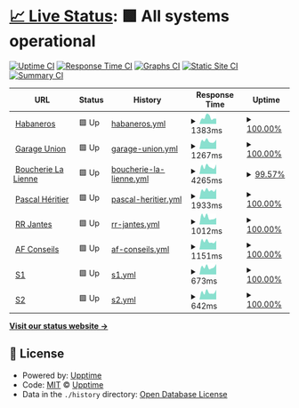 # [📈 Live Status](https://jessica-habaneros.github.io/uptime/): <!--live status--> **🟩 All systems operational**

[![Uptime CI](https://github.com/jessica-habaneros/uptime/workflows/Uptime%20CI/badge.svg)](https://github.com/jessica-habaneros/uptime/actions?query=workflow%3A%22Uptime+CI%22)
[![Response Time CI](https://github.com/jessica-habaneros/uptime/workflows/Response%20Time%20CI/badge.svg)](https://github.com/jessica-habaneros/uptime/actions?query=workflow%3A%22Response+Time+CI%22)
[![Graphs CI](https://github.com/jessica-habaneros/uptime/workflows/Graphs%20CI/badge.svg)](https://github.com/jessica-habaneros/uptime/actions?query=workflow%3A%22Graphs+CI%22)
[![Static Site CI](https://github.com/jessica-habaneros/uptime/workflows/Static%20Site%20CI/badge.svg)](https://github.com/jessica-habaneros/uptime/actions?query=workflow%3A%22Static+Site+CI%22)
[![Summary CI](https://github.com/jessica-habaneros/uptime/workflows/Summary%20CI/badge.svg)](https://github.com/jessica-habaneros/uptime/actions?query=workflow%3A%22Summary+CI%22)

<!--start: status pages-->
<!-- This summary is generated by Upptime (https://github.com/upptime/upptime) -->
<!-- Do not edit this manually, your changes will be overwritten -->
<!-- prettier-ignore -->
| URL | Status | History | Response Time | Uptime |
| --- | ------ | ------- | ------------- | ------ |
| <img alt="" src="https://icons.duckduckgo.com/ip3/habaneros.ch.ico" height="13"> [Habaneros](https://habaneros.ch) | 🟩 Up | [habaneros.yml](https://github.com/jessica-habaneros/uptime/commits/HEAD/history/habaneros.yml) | <details><summary><img alt="Response time graph" src="./graphs/habaneros/response-time-week.png" height="20"> 1383ms</summary><br><a href="https://jessica-habaneros.github.io/uptime/history/habaneros"><img alt="Response time 1206" src="https://img.shields.io/endpoint?url=https%3A%2F%2Fraw.githubusercontent.com%2Fjessica-habaneros%2Fuptime%2FHEAD%2Fapi%2Fhabaneros%2Fresponse-time.json"></a><br><a href="https://jessica-habaneros.github.io/uptime/history/habaneros"><img alt="24-hour response time 1130" src="https://img.shields.io/endpoint?url=https%3A%2F%2Fraw.githubusercontent.com%2Fjessica-habaneros%2Fuptime%2FHEAD%2Fapi%2Fhabaneros%2Fresponse-time-day.json"></a><br><a href="https://jessica-habaneros.github.io/uptime/history/habaneros"><img alt="7-day response time 1383" src="https://img.shields.io/endpoint?url=https%3A%2F%2Fraw.githubusercontent.com%2Fjessica-habaneros%2Fuptime%2FHEAD%2Fapi%2Fhabaneros%2Fresponse-time-week.json"></a><br><a href="https://jessica-habaneros.github.io/uptime/history/habaneros"><img alt="30-day response time 1224" src="https://img.shields.io/endpoint?url=https%3A%2F%2Fraw.githubusercontent.com%2Fjessica-habaneros%2Fuptime%2FHEAD%2Fapi%2Fhabaneros%2Fresponse-time-month.json"></a><br><a href="https://jessica-habaneros.github.io/uptime/history/habaneros"><img alt="1-year response time 1206" src="https://img.shields.io/endpoint?url=https%3A%2F%2Fraw.githubusercontent.com%2Fjessica-habaneros%2Fuptime%2FHEAD%2Fapi%2Fhabaneros%2Fresponse-time-year.json"></a></details> | <details><summary><a href="https://jessica-habaneros.github.io/uptime/history/habaneros">100.00%</a></summary><a href="https://jessica-habaneros.github.io/uptime/history/habaneros"><img alt="All-time uptime 100.00%" src="https://img.shields.io/endpoint?url=https%3A%2F%2Fraw.githubusercontent.com%2Fjessica-habaneros%2Fuptime%2FHEAD%2Fapi%2Fhabaneros%2Fuptime.json"></a><br><a href="https://jessica-habaneros.github.io/uptime/history/habaneros"><img alt="24-hour uptime 100.00%" src="https://img.shields.io/endpoint?url=https%3A%2F%2Fraw.githubusercontent.com%2Fjessica-habaneros%2Fuptime%2FHEAD%2Fapi%2Fhabaneros%2Fuptime-day.json"></a><br><a href="https://jessica-habaneros.github.io/uptime/history/habaneros"><img alt="7-day uptime 100.00%" src="https://img.shields.io/endpoint?url=https%3A%2F%2Fraw.githubusercontent.com%2Fjessica-habaneros%2Fuptime%2FHEAD%2Fapi%2Fhabaneros%2Fuptime-week.json"></a><br><a href="https://jessica-habaneros.github.io/uptime/history/habaneros"><img alt="30-day uptime 100.00%" src="https://img.shields.io/endpoint?url=https%3A%2F%2Fraw.githubusercontent.com%2Fjessica-habaneros%2Fuptime%2FHEAD%2Fapi%2Fhabaneros%2Fuptime-month.json"></a><br><a href="https://jessica-habaneros.github.io/uptime/history/habaneros"><img alt="1-year uptime 100.00%" src="https://img.shields.io/endpoint?url=https%3A%2F%2Fraw.githubusercontent.com%2Fjessica-habaneros%2Fuptime%2FHEAD%2Fapi%2Fhabaneros%2Fuptime-year.json"></a></details>
| <img alt="" src="https://icons.duckduckgo.com/ip3/garageunion.ch.ico" height="13"> [Garage Union](https://garageunion.ch) | 🟩 Up | [garage-union.yml](https://github.com/jessica-habaneros/uptime/commits/HEAD/history/garage-union.yml) | <details><summary><img alt="Response time graph" src="./graphs/garage-union/response-time-week.png" height="20"> 1267ms</summary><br><a href="https://jessica-habaneros.github.io/uptime/history/garage-union"><img alt="Response time 1700" src="https://img.shields.io/endpoint?url=https%3A%2F%2Fraw.githubusercontent.com%2Fjessica-habaneros%2Fuptime%2FHEAD%2Fapi%2Fgarage-union%2Fresponse-time.json"></a><br><a href="https://jessica-habaneros.github.io/uptime/history/garage-union"><img alt="24-hour response time 1466" src="https://img.shields.io/endpoint?url=https%3A%2F%2Fraw.githubusercontent.com%2Fjessica-habaneros%2Fuptime%2FHEAD%2Fapi%2Fgarage-union%2Fresponse-time-day.json"></a><br><a href="https://jessica-habaneros.github.io/uptime/history/garage-union"><img alt="7-day response time 1267" src="https://img.shields.io/endpoint?url=https%3A%2F%2Fraw.githubusercontent.com%2Fjessica-habaneros%2Fuptime%2FHEAD%2Fapi%2Fgarage-union%2Fresponse-time-week.json"></a><br><a href="https://jessica-habaneros.github.io/uptime/history/garage-union"><img alt="30-day response time 1277" src="https://img.shields.io/endpoint?url=https%3A%2F%2Fraw.githubusercontent.com%2Fjessica-habaneros%2Fuptime%2FHEAD%2Fapi%2Fgarage-union%2Fresponse-time-month.json"></a><br><a href="https://jessica-habaneros.github.io/uptime/history/garage-union"><img alt="1-year response time 1700" src="https://img.shields.io/endpoint?url=https%3A%2F%2Fraw.githubusercontent.com%2Fjessica-habaneros%2Fuptime%2FHEAD%2Fapi%2Fgarage-union%2Fresponse-time-year.json"></a></details> | <details><summary><a href="https://jessica-habaneros.github.io/uptime/history/garage-union">100.00%</a></summary><a href="https://jessica-habaneros.github.io/uptime/history/garage-union"><img alt="All-time uptime 99.98%" src="https://img.shields.io/endpoint?url=https%3A%2F%2Fraw.githubusercontent.com%2Fjessica-habaneros%2Fuptime%2FHEAD%2Fapi%2Fgarage-union%2Fuptime.json"></a><br><a href="https://jessica-habaneros.github.io/uptime/history/garage-union"><img alt="24-hour uptime 100.00%" src="https://img.shields.io/endpoint?url=https%3A%2F%2Fraw.githubusercontent.com%2Fjessica-habaneros%2Fuptime%2FHEAD%2Fapi%2Fgarage-union%2Fuptime-day.json"></a><br><a href="https://jessica-habaneros.github.io/uptime/history/garage-union"><img alt="7-day uptime 100.00%" src="https://img.shields.io/endpoint?url=https%3A%2F%2Fraw.githubusercontent.com%2Fjessica-habaneros%2Fuptime%2FHEAD%2Fapi%2Fgarage-union%2Fuptime-week.json"></a><br><a href="https://jessica-habaneros.github.io/uptime/history/garage-union"><img alt="30-day uptime 100.00%" src="https://img.shields.io/endpoint?url=https%3A%2F%2Fraw.githubusercontent.com%2Fjessica-habaneros%2Fuptime%2FHEAD%2Fapi%2Fgarage-union%2Fuptime-month.json"></a><br><a href="https://jessica-habaneros.github.io/uptime/history/garage-union"><img alt="1-year uptime 99.98%" src="https://img.shields.io/endpoint?url=https%3A%2F%2Fraw.githubusercontent.com%2Fjessica-habaneros%2Fuptime%2FHEAD%2Fapi%2Fgarage-union%2Fuptime-year.json"></a></details>
| <img alt="" src="https://icons.duckduckgo.com/ip3/boucherielalienne.ch.ico" height="13"> [Boucherie La Lienne](https://boucherielalienne.ch) | 🟩 Up | [boucherie-la-lienne.yml](https://github.com/jessica-habaneros/uptime/commits/HEAD/history/boucherie-la-lienne.yml) | <details><summary><img alt="Response time graph" src="./graphs/boucherie-la-lienne/response-time-week.png" height="20"> 4265ms</summary><br><a href="https://jessica-habaneros.github.io/uptime/history/boucherie-la-lienne"><img alt="Response time 1621" src="https://img.shields.io/endpoint?url=https%3A%2F%2Fraw.githubusercontent.com%2Fjessica-habaneros%2Fuptime%2FHEAD%2Fapi%2Fboucherie-la-lienne%2Fresponse-time.json"></a><br><a href="https://jessica-habaneros.github.io/uptime/history/boucherie-la-lienne"><img alt="24-hour response time 8048" src="https://img.shields.io/endpoint?url=https%3A%2F%2Fraw.githubusercontent.com%2Fjessica-habaneros%2Fuptime%2FHEAD%2Fapi%2Fboucherie-la-lienne%2Fresponse-time-day.json"></a><br><a href="https://jessica-habaneros.github.io/uptime/history/boucherie-la-lienne"><img alt="7-day response time 4265" src="https://img.shields.io/endpoint?url=https%3A%2F%2Fraw.githubusercontent.com%2Fjessica-habaneros%2Fuptime%2FHEAD%2Fapi%2Fboucherie-la-lienne%2Fresponse-time-week.json"></a><br><a href="https://jessica-habaneros.github.io/uptime/history/boucherie-la-lienne"><img alt="30-day response time 2195" src="https://img.shields.io/endpoint?url=https%3A%2F%2Fraw.githubusercontent.com%2Fjessica-habaneros%2Fuptime%2FHEAD%2Fapi%2Fboucherie-la-lienne%2Fresponse-time-month.json"></a><br><a href="https://jessica-habaneros.github.io/uptime/history/boucherie-la-lienne"><img alt="1-year response time 1621" src="https://img.shields.io/endpoint?url=https%3A%2F%2Fraw.githubusercontent.com%2Fjessica-habaneros%2Fuptime%2FHEAD%2Fapi%2Fboucherie-la-lienne%2Fresponse-time-year.json"></a></details> | <details><summary><a href="https://jessica-habaneros.github.io/uptime/history/boucherie-la-lienne">99.57%</a></summary><a href="https://jessica-habaneros.github.io/uptime/history/boucherie-la-lienne"><img alt="All-time uptime 99.98%" src="https://img.shields.io/endpoint?url=https%3A%2F%2Fraw.githubusercontent.com%2Fjessica-habaneros%2Fuptime%2FHEAD%2Fapi%2Fboucherie-la-lienne%2Fuptime.json"></a><br><a href="https://jessica-habaneros.github.io/uptime/history/boucherie-la-lienne"><img alt="24-hour uptime 97.01%" src="https://img.shields.io/endpoint?url=https%3A%2F%2Fraw.githubusercontent.com%2Fjessica-habaneros%2Fuptime%2FHEAD%2Fapi%2Fboucherie-la-lienne%2Fuptime-day.json"></a><br><a href="https://jessica-habaneros.github.io/uptime/history/boucherie-la-lienne"><img alt="7-day uptime 99.57%" src="https://img.shields.io/endpoint?url=https%3A%2F%2Fraw.githubusercontent.com%2Fjessica-habaneros%2Fuptime%2FHEAD%2Fapi%2Fboucherie-la-lienne%2Fuptime-week.json"></a><br><a href="https://jessica-habaneros.github.io/uptime/history/boucherie-la-lienne"><img alt="30-day uptime 99.90%" src="https://img.shields.io/endpoint?url=https%3A%2F%2Fraw.githubusercontent.com%2Fjessica-habaneros%2Fuptime%2FHEAD%2Fapi%2Fboucherie-la-lienne%2Fuptime-month.json"></a><br><a href="https://jessica-habaneros.github.io/uptime/history/boucherie-la-lienne"><img alt="1-year uptime 99.98%" src="https://img.shields.io/endpoint?url=https%3A%2F%2Fraw.githubusercontent.com%2Fjessica-habaneros%2Fuptime%2FHEAD%2Fapi%2Fboucherie-la-lienne%2Fuptime-year.json"></a></details>
| <img alt="" src="https://icons.duckduckgo.com/ip3/pascal-heritier.ch.ico" height="13"> [Pascal Héritier](https://pascal-heritier.ch) | 🟩 Up | [pascal-heritier.yml](https://github.com/jessica-habaneros/uptime/commits/HEAD/history/pascal-heritier.yml) | <details><summary><img alt="Response time graph" src="./graphs/pascal-heritier/response-time-week.png" height="20"> 1933ms</summary><br><a href="https://jessica-habaneros.github.io/uptime/history/pascal-heritier"><img alt="Response time 1838" src="https://img.shields.io/endpoint?url=https%3A%2F%2Fraw.githubusercontent.com%2Fjessica-habaneros%2Fuptime%2FHEAD%2Fapi%2Fpascal-heritier%2Fresponse-time.json"></a><br><a href="https://jessica-habaneros.github.io/uptime/history/pascal-heritier"><img alt="24-hour response time 2220" src="https://img.shields.io/endpoint?url=https%3A%2F%2Fraw.githubusercontent.com%2Fjessica-habaneros%2Fuptime%2FHEAD%2Fapi%2Fpascal-heritier%2Fresponse-time-day.json"></a><br><a href="https://jessica-habaneros.github.io/uptime/history/pascal-heritier"><img alt="7-day response time 1933" src="https://img.shields.io/endpoint?url=https%3A%2F%2Fraw.githubusercontent.com%2Fjessica-habaneros%2Fuptime%2FHEAD%2Fapi%2Fpascal-heritier%2Fresponse-time-week.json"></a><br><a href="https://jessica-habaneros.github.io/uptime/history/pascal-heritier"><img alt="30-day response time 1905" src="https://img.shields.io/endpoint?url=https%3A%2F%2Fraw.githubusercontent.com%2Fjessica-habaneros%2Fuptime%2FHEAD%2Fapi%2Fpascal-heritier%2Fresponse-time-month.json"></a><br><a href="https://jessica-habaneros.github.io/uptime/history/pascal-heritier"><img alt="1-year response time 1838" src="https://img.shields.io/endpoint?url=https%3A%2F%2Fraw.githubusercontent.com%2Fjessica-habaneros%2Fuptime%2FHEAD%2Fapi%2Fpascal-heritier%2Fresponse-time-year.json"></a></details> | <details><summary><a href="https://jessica-habaneros.github.io/uptime/history/pascal-heritier">100.00%</a></summary><a href="https://jessica-habaneros.github.io/uptime/history/pascal-heritier"><img alt="All-time uptime 100.00%" src="https://img.shields.io/endpoint?url=https%3A%2F%2Fraw.githubusercontent.com%2Fjessica-habaneros%2Fuptime%2FHEAD%2Fapi%2Fpascal-heritier%2Fuptime.json"></a><br><a href="https://jessica-habaneros.github.io/uptime/history/pascal-heritier"><img alt="24-hour uptime 100.00%" src="https://img.shields.io/endpoint?url=https%3A%2F%2Fraw.githubusercontent.com%2Fjessica-habaneros%2Fuptime%2FHEAD%2Fapi%2Fpascal-heritier%2Fuptime-day.json"></a><br><a href="https://jessica-habaneros.github.io/uptime/history/pascal-heritier"><img alt="7-day uptime 100.00%" src="https://img.shields.io/endpoint?url=https%3A%2F%2Fraw.githubusercontent.com%2Fjessica-habaneros%2Fuptime%2FHEAD%2Fapi%2Fpascal-heritier%2Fuptime-week.json"></a><br><a href="https://jessica-habaneros.github.io/uptime/history/pascal-heritier"><img alt="30-day uptime 100.00%" src="https://img.shields.io/endpoint?url=https%3A%2F%2Fraw.githubusercontent.com%2Fjessica-habaneros%2Fuptime%2FHEAD%2Fapi%2Fpascal-heritier%2Fuptime-month.json"></a><br><a href="https://jessica-habaneros.github.io/uptime/history/pascal-heritier"><img alt="1-year uptime 100.00%" src="https://img.shields.io/endpoint?url=https%3A%2F%2Fraw.githubusercontent.com%2Fjessica-habaneros%2Fuptime%2FHEAD%2Fapi%2Fpascal-heritier%2Fuptime-year.json"></a></details>
| <img alt="" src="https://icons.duckduckgo.com/ip3/rrjantes.ch.ico" height="13"> [RR Jantes](https://rrjantes.ch) | 🟩 Up | [rr-jantes.yml](https://github.com/jessica-habaneros/uptime/commits/HEAD/history/rr-jantes.yml) | <details><summary><img alt="Response time graph" src="./graphs/rr-jantes/response-time-week.png" height="20"> 1012ms</summary><br><a href="https://jessica-habaneros.github.io/uptime/history/rr-jantes"><img alt="Response time 1583" src="https://img.shields.io/endpoint?url=https%3A%2F%2Fraw.githubusercontent.com%2Fjessica-habaneros%2Fuptime%2FHEAD%2Fapi%2Frr-jantes%2Fresponse-time.json"></a><br><a href="https://jessica-habaneros.github.io/uptime/history/rr-jantes"><img alt="24-hour response time 938" src="https://img.shields.io/endpoint?url=https%3A%2F%2Fraw.githubusercontent.com%2Fjessica-habaneros%2Fuptime%2FHEAD%2Fapi%2Frr-jantes%2Fresponse-time-day.json"></a><br><a href="https://jessica-habaneros.github.io/uptime/history/rr-jantes"><img alt="7-day response time 1012" src="https://img.shields.io/endpoint?url=https%3A%2F%2Fraw.githubusercontent.com%2Fjessica-habaneros%2Fuptime%2FHEAD%2Fapi%2Frr-jantes%2Fresponse-time-week.json"></a><br><a href="https://jessica-habaneros.github.io/uptime/history/rr-jantes"><img alt="30-day response time 1081" src="https://img.shields.io/endpoint?url=https%3A%2F%2Fraw.githubusercontent.com%2Fjessica-habaneros%2Fuptime%2FHEAD%2Fapi%2Frr-jantes%2Fresponse-time-month.json"></a><br><a href="https://jessica-habaneros.github.io/uptime/history/rr-jantes"><img alt="1-year response time 1583" src="https://img.shields.io/endpoint?url=https%3A%2F%2Fraw.githubusercontent.com%2Fjessica-habaneros%2Fuptime%2FHEAD%2Fapi%2Frr-jantes%2Fresponse-time-year.json"></a></details> | <details><summary><a href="https://jessica-habaneros.github.io/uptime/history/rr-jantes">100.00%</a></summary><a href="https://jessica-habaneros.github.io/uptime/history/rr-jantes"><img alt="All-time uptime 100.00%" src="https://img.shields.io/endpoint?url=https%3A%2F%2Fraw.githubusercontent.com%2Fjessica-habaneros%2Fuptime%2FHEAD%2Fapi%2Frr-jantes%2Fuptime.json"></a><br><a href="https://jessica-habaneros.github.io/uptime/history/rr-jantes"><img alt="24-hour uptime 100.00%" src="https://img.shields.io/endpoint?url=https%3A%2F%2Fraw.githubusercontent.com%2Fjessica-habaneros%2Fuptime%2FHEAD%2Fapi%2Frr-jantes%2Fuptime-day.json"></a><br><a href="https://jessica-habaneros.github.io/uptime/history/rr-jantes"><img alt="7-day uptime 100.00%" src="https://img.shields.io/endpoint?url=https%3A%2F%2Fraw.githubusercontent.com%2Fjessica-habaneros%2Fuptime%2FHEAD%2Fapi%2Frr-jantes%2Fuptime-week.json"></a><br><a href="https://jessica-habaneros.github.io/uptime/history/rr-jantes"><img alt="30-day uptime 100.00%" src="https://img.shields.io/endpoint?url=https%3A%2F%2Fraw.githubusercontent.com%2Fjessica-habaneros%2Fuptime%2FHEAD%2Fapi%2Frr-jantes%2Fuptime-month.json"></a><br><a href="https://jessica-habaneros.github.io/uptime/history/rr-jantes"><img alt="1-year uptime 100.00%" src="https://img.shields.io/endpoint?url=https%3A%2F%2Fraw.githubusercontent.com%2Fjessica-habaneros%2Fuptime%2FHEAD%2Fapi%2Frr-jantes%2Fuptime-year.json"></a></details>
| <img alt="" src="https://icons.duckduckgo.com/ip3/afconseils.ch.ico" height="13"> [AF Conseils](https://afconseils.ch) | 🟩 Up | [af-conseils.yml](https://github.com/jessica-habaneros/uptime/commits/HEAD/history/af-conseils.yml) | <details><summary><img alt="Response time graph" src="./graphs/af-conseils/response-time-week.png" height="20"> 1151ms</summary><br><a href="https://jessica-habaneros.github.io/uptime/history/af-conseils"><img alt="Response time 1285" src="https://img.shields.io/endpoint?url=https%3A%2F%2Fraw.githubusercontent.com%2Fjessica-habaneros%2Fuptime%2FHEAD%2Fapi%2Faf-conseils%2Fresponse-time.json"></a><br><a href="https://jessica-habaneros.github.io/uptime/history/af-conseils"><img alt="24-hour response time 1265" src="https://img.shields.io/endpoint?url=https%3A%2F%2Fraw.githubusercontent.com%2Fjessica-habaneros%2Fuptime%2FHEAD%2Fapi%2Faf-conseils%2Fresponse-time-day.json"></a><br><a href="https://jessica-habaneros.github.io/uptime/history/af-conseils"><img alt="7-day response time 1151" src="https://img.shields.io/endpoint?url=https%3A%2F%2Fraw.githubusercontent.com%2Fjessica-habaneros%2Fuptime%2FHEAD%2Fapi%2Faf-conseils%2Fresponse-time-week.json"></a><br><a href="https://jessica-habaneros.github.io/uptime/history/af-conseils"><img alt="30-day response time 1143" src="https://img.shields.io/endpoint?url=https%3A%2F%2Fraw.githubusercontent.com%2Fjessica-habaneros%2Fuptime%2FHEAD%2Fapi%2Faf-conseils%2Fresponse-time-month.json"></a><br><a href="https://jessica-habaneros.github.io/uptime/history/af-conseils"><img alt="1-year response time 1285" src="https://img.shields.io/endpoint?url=https%3A%2F%2Fraw.githubusercontent.com%2Fjessica-habaneros%2Fuptime%2FHEAD%2Fapi%2Faf-conseils%2Fresponse-time-year.json"></a></details> | <details><summary><a href="https://jessica-habaneros.github.io/uptime/history/af-conseils">100.00%</a></summary><a href="https://jessica-habaneros.github.io/uptime/history/af-conseils"><img alt="All-time uptime 100.00%" src="https://img.shields.io/endpoint?url=https%3A%2F%2Fraw.githubusercontent.com%2Fjessica-habaneros%2Fuptime%2FHEAD%2Fapi%2Faf-conseils%2Fuptime.json"></a><br><a href="https://jessica-habaneros.github.io/uptime/history/af-conseils"><img alt="24-hour uptime 100.00%" src="https://img.shields.io/endpoint?url=https%3A%2F%2Fraw.githubusercontent.com%2Fjessica-habaneros%2Fuptime%2FHEAD%2Fapi%2Faf-conseils%2Fuptime-day.json"></a><br><a href="https://jessica-habaneros.github.io/uptime/history/af-conseils"><img alt="7-day uptime 100.00%" src="https://img.shields.io/endpoint?url=https%3A%2F%2Fraw.githubusercontent.com%2Fjessica-habaneros%2Fuptime%2FHEAD%2Fapi%2Faf-conseils%2Fuptime-week.json"></a><br><a href="https://jessica-habaneros.github.io/uptime/history/af-conseils"><img alt="30-day uptime 100.00%" src="https://img.shields.io/endpoint?url=https%3A%2F%2Fraw.githubusercontent.com%2Fjessica-habaneros%2Fuptime%2FHEAD%2Fapi%2Faf-conseils%2Fuptime-month.json"></a><br><a href="https://jessica-habaneros.github.io/uptime/history/af-conseils"><img alt="1-year uptime 100.00%" src="https://img.shields.io/endpoint?url=https%3A%2F%2Fraw.githubusercontent.com%2Fjessica-habaneros%2Fuptime%2FHEAD%2Fapi%2Faf-conseils%2Fuptime-year.json"></a></details>
| <img alt="" src="https://icons.duckduckgo.com/ip3/s1.stevenroh.ch.ico" height="13"> [S1](https://s1.stevenroh.ch) | 🟩 Up | [s1.yml](https://github.com/jessica-habaneros/uptime/commits/HEAD/history/s1.yml) | <details><summary><img alt="Response time graph" src="./graphs/s1/response-time-week.png" height="20"> 673ms</summary><br><a href="https://jessica-habaneros.github.io/uptime/history/s1"><img alt="Response time 736" src="https://img.shields.io/endpoint?url=https%3A%2F%2Fraw.githubusercontent.com%2Fjessica-habaneros%2Fuptime%2FHEAD%2Fapi%2Fs1%2Fresponse-time.json"></a><br><a href="https://jessica-habaneros.github.io/uptime/history/s1"><img alt="24-hour response time 920" src="https://img.shields.io/endpoint?url=https%3A%2F%2Fraw.githubusercontent.com%2Fjessica-habaneros%2Fuptime%2FHEAD%2Fapi%2Fs1%2Fresponse-time-day.json"></a><br><a href="https://jessica-habaneros.github.io/uptime/history/s1"><img alt="7-day response time 673" src="https://img.shields.io/endpoint?url=https%3A%2F%2Fraw.githubusercontent.com%2Fjessica-habaneros%2Fuptime%2FHEAD%2Fapi%2Fs1%2Fresponse-time-week.json"></a><br><a href="https://jessica-habaneros.github.io/uptime/history/s1"><img alt="30-day response time 736" src="https://img.shields.io/endpoint?url=https%3A%2F%2Fraw.githubusercontent.com%2Fjessica-habaneros%2Fuptime%2FHEAD%2Fapi%2Fs1%2Fresponse-time-month.json"></a><br><a href="https://jessica-habaneros.github.io/uptime/history/s1"><img alt="1-year response time 736" src="https://img.shields.io/endpoint?url=https%3A%2F%2Fraw.githubusercontent.com%2Fjessica-habaneros%2Fuptime%2FHEAD%2Fapi%2Fs1%2Fresponse-time-year.json"></a></details> | <details><summary><a href="https://jessica-habaneros.github.io/uptime/history/s1">100.00%</a></summary><a href="https://jessica-habaneros.github.io/uptime/history/s1"><img alt="All-time uptime 100.00%" src="https://img.shields.io/endpoint?url=https%3A%2F%2Fraw.githubusercontent.com%2Fjessica-habaneros%2Fuptime%2FHEAD%2Fapi%2Fs1%2Fuptime.json"></a><br><a href="https://jessica-habaneros.github.io/uptime/history/s1"><img alt="24-hour uptime 100.00%" src="https://img.shields.io/endpoint?url=https%3A%2F%2Fraw.githubusercontent.com%2Fjessica-habaneros%2Fuptime%2FHEAD%2Fapi%2Fs1%2Fuptime-day.json"></a><br><a href="https://jessica-habaneros.github.io/uptime/history/s1"><img alt="7-day uptime 100.00%" src="https://img.shields.io/endpoint?url=https%3A%2F%2Fraw.githubusercontent.com%2Fjessica-habaneros%2Fuptime%2FHEAD%2Fapi%2Fs1%2Fuptime-week.json"></a><br><a href="https://jessica-habaneros.github.io/uptime/history/s1"><img alt="30-day uptime 100.00%" src="https://img.shields.io/endpoint?url=https%3A%2F%2Fraw.githubusercontent.com%2Fjessica-habaneros%2Fuptime%2FHEAD%2Fapi%2Fs1%2Fuptime-month.json"></a><br><a href="https://jessica-habaneros.github.io/uptime/history/s1"><img alt="1-year uptime 100.00%" src="https://img.shields.io/endpoint?url=https%3A%2F%2Fraw.githubusercontent.com%2Fjessica-habaneros%2Fuptime%2FHEAD%2Fapi%2Fs1%2Fuptime-year.json"></a></details>
| <img alt="" src="https://icons.duckduckgo.com/ip3/s2.stevenroh.ch.ico" height="13"> [S2](https://s2.stevenroh.ch) | 🟩 Up | [s2.yml](https://github.com/jessica-habaneros/uptime/commits/HEAD/history/s2.yml) | <details><summary><img alt="Response time graph" src="./graphs/s2/response-time-week.png" height="20"> 642ms</summary><br><a href="https://jessica-habaneros.github.io/uptime/history/s2"><img alt="Response time 688" src="https://img.shields.io/endpoint?url=https%3A%2F%2Fraw.githubusercontent.com%2Fjessica-habaneros%2Fuptime%2FHEAD%2Fapi%2Fs2%2Fresponse-time.json"></a><br><a href="https://jessica-habaneros.github.io/uptime/history/s2"><img alt="24-hour response time 853" src="https://img.shields.io/endpoint?url=https%3A%2F%2Fraw.githubusercontent.com%2Fjessica-habaneros%2Fuptime%2FHEAD%2Fapi%2Fs2%2Fresponse-time-day.json"></a><br><a href="https://jessica-habaneros.github.io/uptime/history/s2"><img alt="7-day response time 642" src="https://img.shields.io/endpoint?url=https%3A%2F%2Fraw.githubusercontent.com%2Fjessica-habaneros%2Fuptime%2FHEAD%2Fapi%2Fs2%2Fresponse-time-week.json"></a><br><a href="https://jessica-habaneros.github.io/uptime/history/s2"><img alt="30-day response time 657" src="https://img.shields.io/endpoint?url=https%3A%2F%2Fraw.githubusercontent.com%2Fjessica-habaneros%2Fuptime%2FHEAD%2Fapi%2Fs2%2Fresponse-time-month.json"></a><br><a href="https://jessica-habaneros.github.io/uptime/history/s2"><img alt="1-year response time 688" src="https://img.shields.io/endpoint?url=https%3A%2F%2Fraw.githubusercontent.com%2Fjessica-habaneros%2Fuptime%2FHEAD%2Fapi%2Fs2%2Fresponse-time-year.json"></a></details> | <details><summary><a href="https://jessica-habaneros.github.io/uptime/history/s2">100.00%</a></summary><a href="https://jessica-habaneros.github.io/uptime/history/s2"><img alt="All-time uptime 100.00%" src="https://img.shields.io/endpoint?url=https%3A%2F%2Fraw.githubusercontent.com%2Fjessica-habaneros%2Fuptime%2FHEAD%2Fapi%2Fs2%2Fuptime.json"></a><br><a href="https://jessica-habaneros.github.io/uptime/history/s2"><img alt="24-hour uptime 100.00%" src="https://img.shields.io/endpoint?url=https%3A%2F%2Fraw.githubusercontent.com%2Fjessica-habaneros%2Fuptime%2FHEAD%2Fapi%2Fs2%2Fuptime-day.json"></a><br><a href="https://jessica-habaneros.github.io/uptime/history/s2"><img alt="7-day uptime 100.00%" src="https://img.shields.io/endpoint?url=https%3A%2F%2Fraw.githubusercontent.com%2Fjessica-habaneros%2Fuptime%2FHEAD%2Fapi%2Fs2%2Fuptime-week.json"></a><br><a href="https://jessica-habaneros.github.io/uptime/history/s2"><img alt="30-day uptime 100.00%" src="https://img.shields.io/endpoint?url=https%3A%2F%2Fraw.githubusercontent.com%2Fjessica-habaneros%2Fuptime%2FHEAD%2Fapi%2Fs2%2Fuptime-month.json"></a><br><a href="https://jessica-habaneros.github.io/uptime/history/s2"><img alt="1-year uptime 100.00%" src="https://img.shields.io/endpoint?url=https%3A%2F%2Fraw.githubusercontent.com%2Fjessica-habaneros%2Fuptime%2FHEAD%2Fapi%2Fs2%2Fuptime-year.json"></a></details>

<!--end: status pages-->

[**Visit our status website →**](https://jessica-habaneros.github.io/uptime/)

## 📄 License

- Powered by: [Upptime](https://github.com/upptime/upptime)
- Code: [MIT](./LICENSE) © [Upptime](https://upptime.js.org)
- Data in the `./history` directory: [Open Database License](https://opendatacommons.org/licenses/odbl/1-0/)
